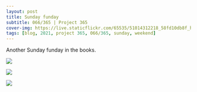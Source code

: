 ```yaml
---
layout: post
title: Sunday funday
subtitle: 066/365 | Project 365
cover-img: https://live.staticflickr.com/65535/51014312218_58fd10db8f_h.jpg
tags: [blog, 2021, project 365, 066/365, sunday, weekend]
---
```

<style>
  .intro-header.big-img {
    background-position:center }
</style>
Another Sunday funday in the books.
<p class="post-img-wrap">
  <img src="https://live.staticflickr.com/65535/51015196181_6b843ad454_h.jpg">
</p>
<p class="post-img-wrap">
  <img src="https://live.staticflickr.com/65535/51012793703_41a150dc2e_h.jpg">
</p>
<p class="post-img-wrap">
  <img src="https://live.staticflickr.com/65535/51013953087_63cf14a29b_h.jpg">
</p>

